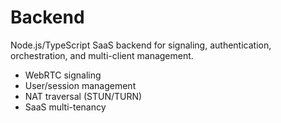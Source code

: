 # Backend

Node.js/TypeScript SaaS backend for signaling, authentication, orchestration, and multi-client management.

- WebRTC signaling
- User/session management
- NAT traversal (STUN/TURN)
- SaaS multi-tenancy
